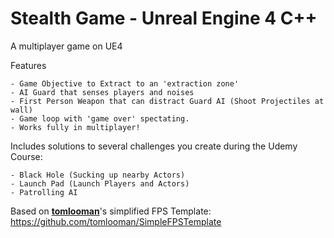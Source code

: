 # Stealth Game - Unreal Engine 4 C++ 

A multiplayer game on UE4 

Features

	- Game Objective to Extract to an 'extraction zone'
	- AI Guard that senses players and noises
	- First Person Weapon that can distract Guard AI (Shoot Projectiles at wall)
	- Game loop with 'game over' spectating.
	- Works fully in multiplayer!

Includes solutions to several challenges you create during the Udemy Course:

	- Black Hole (Sucking up nearby Actors)
	- Launch Pad (Launch Players and Actors)
	- Patrolling AI


Based on **[tomlooman](https://github.com/tomlooman)**'s simplified FPS Template: https://github.com/tomlooman/SimpleFPSTemplate

